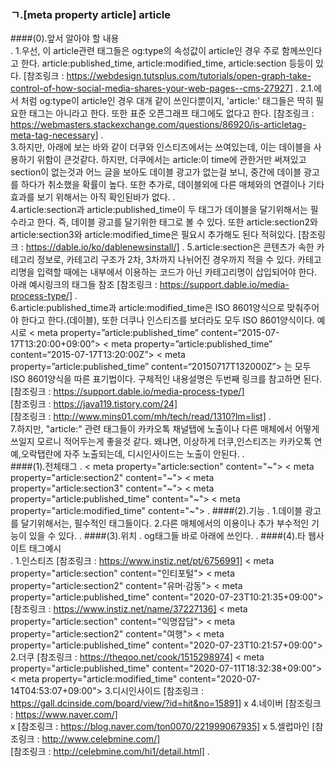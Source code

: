 ### ㄱ.[meta property article] article

####(0).앞서 알아야 할 내용  
.
    1.우선, 이 article관련 태그들은 og:type의 속성값이 article인 경우 주로 함께쓰인다고 한다.
        article:published_time, article:modified_time, article:section 등등이 있다.
        [참조링크 : <https://webdesign.tutsplus.com/tutorials/open-graph-take-control-of-how-social-media-shares-your-web-pages--cms-27927>]
.
    2.1.에서 처럼 og:type이 article인 경우 대개 같이 쓰인다뿐이지, 'article:' 태그들은 딱히 필요한 태그는 아니라고 한다. 또한 표준 오픈그래프 태그에도
        없다고 한다.
        [참조링크 : <https://webmasters.stackexchange.com/questions/86920/is-articletag-meta-tag-necessary>]
.    
    3.하지만, 아래에 보는 바와 같이 더쿠와 인스티즈에서는 쓰여있는데, 이는 데이블을 사용하기 위함이 큰것같다. 하지만, 더쿠에서는 article:이 time에 관한거만 써져있고 section이 없는것과 어느 글을 보아도
        데이블 광고가 없는걸 보니, 중간에 데이블 광고를 하다가 취소했을 확률이 높다. 또한 추가로, 데이블외에 다른 매체와의 연결이나 기타 효과를 보기 위해서는 아직 확인된바가 없다.
.    
    4.article:section과 article:published_time이 두 태그가 데이블을 달기위해서는 필수라고 한다. 즉, 데이블 광고를 달기위한 태그로 볼 수 있다. 또한 article:section2와 article:section3와
        article:modified_time은 필요시 추가해도 된다 적혀있다.
        [참조링크 : https://dable.io/ko/dablenewsinstall/]
.
    5.article:section은 콘텐츠가 속한 카테고리 정보로, 카테고리 구조가 2차, 3차까지 나뉘어진 경우까지 적을 수 있다. 카테고리명을 입력할 때에는 내부에서 이용하는 코드가 아닌
        카테고리명이 삽입되어야 한다. 아래 예시링크의 태그들 참조
        [참조링크 : https://support.dable.io/media-process-type/]
.        
    6.article:published_time과 article:modified_time은 ISO 8601양식으로 맞춰주어야 한다고 한다.(데이블), 또한 더쿠나 인스티즈를 보더라도 모두 ISO 8601양식이다.
        예시로
        < meta property=”article:published_time” content=“2015-07-17T13:20:00+09:00”>
        < meta property=”article:published_time” content=“2015-07-17T13:20:00Z”>
        < meta property=”article:published_time” content=“20150717T132000Z”>
        는 모두 ISO 8601양식을 따른 표기법이다. 구체적인 내용설명은 두번째 링크를 참고하면 된다.
        [참조링크 : https://support.dable.io/media-process-type/]   
        [참조링크 : https://java119.tistory.com/24]   
        [참조링크 : http://www.mins01.com/mh/tech/read/1310?lm=list]
.        
    7.하지만, "article:" 관련 태그들이 카카오톡 채널탭에 노출이나 다른 매체에서 어떻게 쓰일지 모르니 적어두는게 좋을것 같다. 왜냐면, 이상하게 더쿠,인스티즈는 카카오톡 연예,오락탭란에
        자주 노출되는데, 디시인사이드는 노출이 안된다.
.        
####(1).전체태그
.
    < meta property="article:section" content="~">
    < meta property="article:section2" content="~">
    < meta property="article:section3" content="~">
    < meta property="article:published_time" content="~">
    < meta property="article:modified_time" content="~">
.
####(2).기능
.
    1.데이블 광고를 달기위해서는, 필수적인 태그들이다.
    2.다른 매체에서의 이용이나 추가 부수적인 기능이 있을 수 있다.
.
####(3).위치
.
    og태그들 바로 아래에 쓰인다.
.
####(4).타 웹사이트 태그예시   
. 
        1.인스티즈
            [참조링크 : https://www.instiz.net/pt/6756991]
                < meta property="article:section" content="인티포털">
                < meta property="article:section2" content="유머·감동">
                < meta property="article:published_time" content="2020-07-23T10:21:35+09:00">
            [참조링크 : https://www.instiz.net/name/37227136]
                < meta property="article:section" content="익명잡담">
                < meta property="article:section2" content="여행">
                < meta property="article:published_time" content="2020-07-23T10:21:57+09:00">
        2.더쿠
            [참조링크 : https://theqoo.net/cook/1515298974]
                < meta property="article:published_time" content="2020-07-11T18:32:38+09:00">
                < meta property="article:modified_time" content="2020-07-14T04:53:07+09:00">
        3.디시인사이드
            [참조링크 : https://gall.dcinside.com/board/view/?id=hit&no=15891]
                x
        4.네이버
            [참조링크 : https://www.naver.com/]   
                x
            [참조링크 : https://blog.naver.com/ton0070/221999067935]
                x
        5.셀럽마인
            [참조링크 : http://www.celebmine.com/]   
            [참조링크 : http://celebmine.com/hi1/detail.html]
.